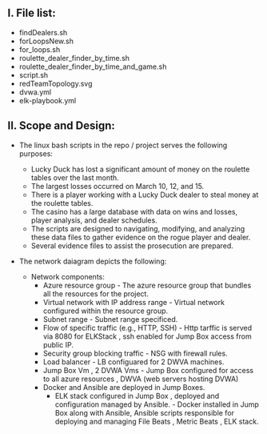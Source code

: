 I. File list:
------------

* findDealers.sh
* forLoopsNew.sh
* for_loops.sh
* roulette_dealer_finder_by_time.sh
* roulette_dealer_finder_by_time_and_game.sh
* script.sh
* redTeamTopology.svg
* dvwa.yml
* elk-playbook.yml


II. Scope and Design:
--------------------
* The linux bash scripts in the repo / project serves the following purposes:

   * Lucky Duck has lost a significant amount of money on the roulette tables over the last month.
   * The largest losses occurred on March 10, 12, and 15.
   * There is a player working with a Lucky Duck dealer to steal money at the roulette tables.
   * The casino has a large database with data on wins and losses, player analysis, and dealer schedules.
   * The scripts are designed to navigating, modifying, and analyzing these data files to gather evidence on the rogue player and dealer.
   * Several evidence files to assist the prosecution are prepared.

* The network daiagram depicts the following:
   * Network components:
       * Azure resource group - The azure resource group that bundles all the resources for the project.
       * Virtual network with IP address range - Virtual network configured within the resource group.
       * Subnet range - Subnet range specificed.
       * Flow of specific traffic (e.g., HTTP, SSH) -  Http tarffic is served via 8080 for ELKStack , ssh enabled for Jump Box access from public IP.
       * Security group blocking traffic - NSG with firewall rules.
       * Load balancer - LB configuared for 2 DWVA machines.
       * Jump Box Vm , 2 DVWA Vms - Jump Box configured for access to all azure resources , DWVA (web servers hosting DVWA)
       * Docker and Ansible are deployed in Jump Boxes.
         * ELK stack configured in Jump Box , deployed and configuration managed by Ansible. - Docker installed in Jump Box along with Ansible, Ansible scripts responsible for deploying and managing File Beats , Metric Beats , ELK stack.




